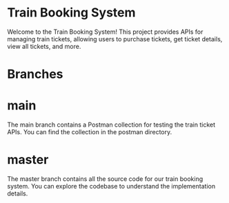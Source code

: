 # Train Booking System

Welcome to the Train Booking System! This project provides APIs for managing train tickets, allowing users to purchase tickets, get ticket details, view all tickets, and more.

# Branches
# main
The main branch contains a Postman collection for testing the train ticket APIs. You can find the collection in the postman directory.

# master
The master branch contains all the source code for our train booking system. You can explore the codebase to understand the implementation details.


